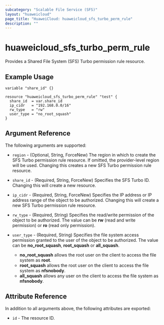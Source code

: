```yaml
---
subcategory: "Scalable File Service (SFS)"
layout: "huaweicloud"
page_title: "HuaweiCloud: huaweicloud_sfs_turbo_perm_rule"
description: ""
---
```


# huaweicloud_sfs_turbo_perm_rule

Provides a Shared File System (SFS) Turbo permission rule resource.

## Example Usage

```hcl
variable "share_id" {}

resource "huaweicloud_sfs_turbo_perm_rule" "test" {
  share_id  = var.share_id
  ip_cidr   = "192.168.0.0/16"
  rw_type   = "rw"
  user_type = "no_root_squash"
}

```

## Argument Reference

The following arguments are supported:

* `region` - (Optional, String, ForceNew) The region in which to create the SFS Turbo permission rule resource.
  If omitted, the provider-level region will be used. Changing this creates a new SFS Turbo permission rule resource.

* `share_id` - (Required, String, ForceNew) Specifies the SFS Turbo ID. Changing this will create a new resource.

* `ip_cidr` - (Required, String, ForceNew) Specifies the IP address or IP address range of the object to be authorized.
  Changing this will create a new SFS Turbo permission rule resource.

* `rw_type` - (Required, String) Specifies the read/write permission of the object to be authorized.
  The value can be **rw** (read and write permission) or **ro** (read only permission).

* `user_type` - (Required, String) Specifies the file system access permission granted to the user of the object to be
  authorized. The value can be **no_root_squash**, **root_squash** or **all_squash**.
  + **no_root_squash** allows the root user on the client to access the file system as **root**.
  + **root_squash** allows the root user on the client to access the file system as **nfsnobody**.
  + **all_squash** allows any user on the client to access the file system as **nfsnobody**.

## Attribute Reference

In addition to all arguments above, the following attributes are exported:

* `id` - The resource ID.

